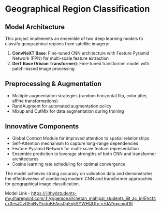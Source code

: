 # Geographical Region Classification

## Model Architecture
This project implements an ensemble of two deep learning models to classify geographical regions from satellite imagery:
1. **ConvNeXT Base**: Fine-tuned CNN architecture with Feature Pyramid Network (FPN) for multi-scale feature extraction
2. **DeiT Base (Vision Transformer)**: Fine-tuned transformer model with patch-based image processing

## Preprocessing & Augmentation
- Multiple augmentation strategies (random horizontal flip, color jitter, affine transformations)
- RandAugment for automated augmentation policy
- Mixup and CutMix for data augmentation during training

## Innovative Components
- Global Context Module for improved attention to spatial relationships
- Self-Attention mechanism to capture long-range dependencies
- Feature Pyramid Network for multi-scale feature representation
- Ensemble prediction to leverage strengths of both CNN and transformer architectures
- Cosine learning rate scheduling for optimal convergence

The model achieves strong accuracy on validation data and demonstrates the effectiveness of combining modern CNN and transformer approaches for geographical image classification.

Model Link - https://iiithydstudents-my.sharepoint.com/:f:/g/personal/chetan_mahipal_students_iiit_ac_in/Eh4f4cx3esJCvGFpNyYkctoBEAps0gEq5SYWHQUfx-y7dA?e=cmpf1R